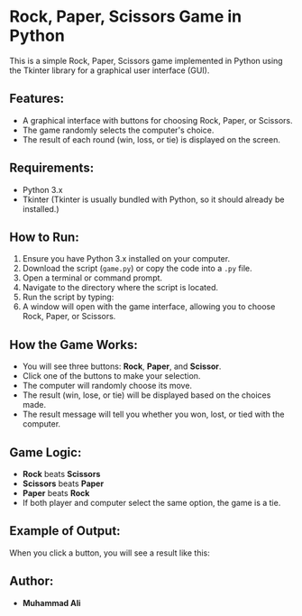 # Rock, Paper, Scissors Game in Python

This is a simple Rock, Paper, Scissors game implemented in Python using the Tkinter library for a graphical user interface (GUI).

## Features:
- A graphical interface with buttons for choosing Rock, Paper, or Scissors.
- The game randomly selects the computer's choice.
- The result of each round (win, loss, or tie) is displayed on the screen.

## Requirements:
- Python 3.x
- Tkinter (Tkinter is usually bundled with Python, so it should already be installed.)

## How to Run:
1. Ensure you have Python 3.x installed on your computer.
2. Download the script (`game.py`) or copy the code into a `.py` file.
3. Open a terminal or command prompt.
4. Navigate to the directory where the script is located.
5. Run the script by typing:
6. A window will open with the game interface, allowing you to choose Rock, Paper, or Scissors.

## How the Game Works:
- You will see three buttons: **Rock**, **Paper**, and **Scissor**.
- Click one of the buttons to make your selection.
- The computer will randomly choose its move.
- The result (win, lose, or tie) will be displayed based on the choices made.
- The result message will tell you whether you won, lost, or tied with the computer.

## Game Logic:
- **Rock** beats **Scissors**
- **Scissors** beats **Paper**
- **Paper** beats **Rock**
- If both player and computer select the same option, the game is a tie.

## Example of Output:
When you click a button, you will see a result like this:

## Author:
- **Muhammad Ali** 
